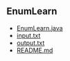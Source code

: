 
## EnumLearn

- [EnumLearn.java](EnumLearn.java)
- [input.txt](input.txt)
- [output.txt](output.txt)
- [README.md](README.md)
